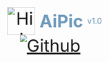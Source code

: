 <div style="display: flex; flex-direction: column; justify-content: center; align-items: center; text-align: center; font-size: 40px; background-color: ##f2f6ff;">
  <div style="display: flex; align-items: center;">
    <img src="https://swanhub.co/git/repo/ZeYiLin%2FHivisionIDPhotos/file/preview?ref=master&path=assets/hivision_logo.png" alt="HivisionIDPhotos" style="width: 65px; height: 65px; margin-right: 10px;" onerror="this.style.display='none';" loading="lazy">
    <b style="color: #6e9abb;">AiPic</b><span style="font-size: 18px; color: #638fb3; margin-left: 10px;"> v1.0</span>
  </div>
  <div style="display: flex; justify-content: center; align-items: center; text-align: center;">
      <a href="https://github.com/JerryZhu26/AI-Photo-Processing-Project"><img alt="Github" src="https://img.shields.io/static/v1?label=GitHub&message=GitHub&color=black" onerror="this.style.display='none';"></a> &ensp;
  </div>
</div>
